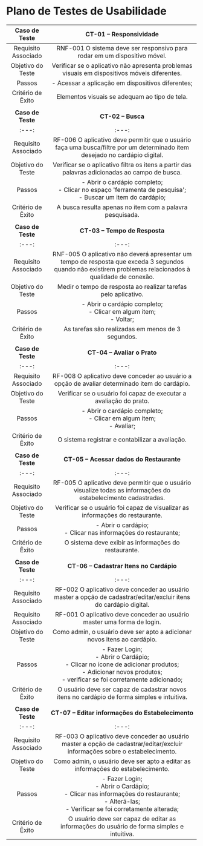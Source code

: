 # Plano de Testes de Usabilidade

| **Caso de Teste** 	| **CT-01 – Responsividade** 	|
|:---:	|:---:	|
|	Requisito Associado 	| RNF-001	O sistema deve ser responsivo para rodar em um dispositivo móvel. |
| Objetivo do Teste 	| Verificar se o aplicativo não apresenta problemas visuais em dispositivos móveis diferentes. |
| Passos 	| - Acessar a aplicação em dispositivos diferentes;|
|Critério de Êxito | Elementos visuais se adequam ao tipo de tela. |
|  	|  	|
| **Caso de Teste** 	| **CT-02 – Busca** 	|
|:---:	|:---:	|
|	Requisito Associado 	| RF-006	O aplicativo deve permitir que o usuário faça uma busca/filtre por um determinado item desejado no cardápio digital. |
| Objetivo do Teste 	| Verificar se o aplicativo filtra os itens a partir das palavras adicionadas ao campo de busca. |
| Passos 	| - Abrir o cardápio completo;<br>- Clicar no espaço 'ferramenta de pesquisa'; <br>- Buscar um item do cardápio;|
|Critério de Êxito | A busca resulta apenas no item com a palavra pesquisada.|
|  	|  	|
| **Caso de Teste** 	| **CT-03 – Tempo de Resposta** 	|
|:---:	|:---:	|
|	Requisito Associado 	| RNF-005	O aplicativo não deverá apresentar um tempo de resposta que exceda 3 segundos quando não existirem problemas relacionados à qualidade de conexão. |
| Objetivo do Teste 	| Medir o tempo de resposta ao realizar tarefas pelo aplicativo. |
| Passos 	| - Abrir o cardápio completo;<br>- Clicar em algum item; <br>- Voltar;|
|Critério de Êxito | As tarefas são realizadas em menos de 3 segundos.|
|  	|  	|
| **Caso de Teste** 	| **CT-04 – Avaliar o Prato** 	|
|:---:	|:---:	|
|	Requisito Associado 	| RF-008	O aplicativo deve conceder ao usuário a opção de avaliar determinado item do cardápio. |
| Objetivo do Teste 	| Verificar se o usuário foi capaz de executar a avaliação do prato. |
| Passos 	| - Abrir o cardápio completo;<br>- Clicar em algum item; <br>- Avaliar;|
|Critério de Êxito | O sistema registrar e contabilizar a avaliação.|
|  	|  	|
| **Caso de Teste** 	| **CT-05 – Acessar dados do Restaurante** 	|
|:---:	|:---:	|
|	Requisito Associado 	| RF-005	O aplicativo deve permitir que o usuário visualize todas as informações do estabelecimento cadastradas. |
| Objetivo do Teste 	| Verificar se o usuário foi capaz de visualizar as informações do restaurante. |
| Passos 	| - Abrir o cardápio;<br>- Clicar nas informações do restaurante;|
|Critério de Êxito | O sistema deve exibir as informações do restaurante.|
|  	|  	|
| **Caso de Teste** 	| **CT-06 – Cadastrar Itens no Cardápio** 	|
|:---:	|:---:	|
|	Requisito Associado 	| RF-002	O aplicativo deve conceder ao usuário master a opção de cadastrar/editar/excluir itens do cardápio digital. |
|	Requisito Associado 	| RF-001	O aplicativo deve conceder ao usuário master uma forma de login. |
| Objetivo do Teste 	| Como admin, o usuário deve ser apto a adicionar novos itens ao cardápio. |
| Passos 	| - Fazer Login;<br>- Abrir o Cardápio;<br>- Clicar no ícone de adicionar produtos;<br>- Adicionar novos produtos;<br>- verificar se foi corretamente adicionado;|
|Critério de Êxito | O usuário deve ser capaz de cadastrar novos itens no cardápio de forma simples e intuitiva.|
|  	|  	|
| **Caso de Teste** 	| **CT-07 – Editar informações do Estabelecimento** 	|
|:---:	|:---:	|
|	Requisito Associado 	| RF-003	O aplicativo deve conceder ao usuário master a opção de cadastrar/editar/excluir informações sobre o estabelecimento. |
| Objetivo do Teste 	| Como admin, o usuário deve ser apto a editar as informações do estabelecimento. |
| Passos 	| - Fazer Login;<br>- Abrir o Cardápio;<br>- Clicar nas informações do restaurante;<br>- Alterá-las;<br>- Verificar se foi corretamente alterada;|
|Critério de Êxito | O usuário deve ser capaz de editar as informações do usuário de forma simples e intuitiva.|
